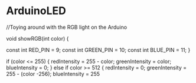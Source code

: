 # ArduinoLED
//Toying around with the RGB light on the Arduino

void showRGB(int color)
{

const int RED_PIN = 9;
const int GREEN_PIN = 10;
const int BLUE_PIN = 11;
}

 if (color <= 255)
{
redIntensity = 255 - color;
greenIntensity = color;
blueIntensity = 0;
}
else if color >= 512
{
redIntensity = 0;
greenIntensity = 255 - (color -256);
blueIntensity = 255 
